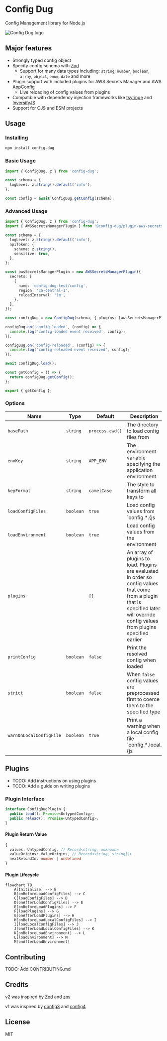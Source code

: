 # Config Dug

Config Management library for Node.js

![Config Dug logo](../../config-dug.png)

## Major features

- Strongly typed config object
- Specify config schema with [Zod](https://github.com/colinhacks/zod)
  - Support for many data types including: `string`, `number`, `boolean`, `array`, `object`, `enum`, `date` and more
- Plugin support with included plugins for AWS Secrets Manager and AWS AppConfig
  - Live reloading of config values from plugins
- Compatible with dependency injection frameworks like [tsyringe](https://github.com/microsoft/tsyringe) and [InversifyJS](https://github.com/inversify/InversifyJS)
- Support for CJS and ESM projects

## Usage

### Installing

```sh
npm install config-dug
```

### Basic Usage

```ts
import { ConfigDug, z } from 'config-dug';

const schema = {
  logLevel: z.string().default('info'),
};

const config = await ConfigDug.getConfig(schema);
```

### Advanced Usage

```ts
import { ConfigDug, z } from 'config-dug';
import { AWSSecretsManagerPlugin } from '@config-dug/plugin-aws-secrets-manager';

const schema = {
  logLevel: z.string().default('info'),
  apiToken: {
    schema: z.string(),
    sensitive: true,
  },
};

const awsSecretsManagerPlugin = new AWSSecretsManagerPlugin({
  secrets: [
    {
      name: 'config-dug-test/config',
      region: 'ca-central-1',
      reloadInterval: '1m',
    },
  ],
});

const configDug = new ConfigDug(schema, { plugins: [awsSecretsManagerPlugin] });

configDug.on('config-loaded', (config) => {
  console.log('config-loaded event received', config);
});

configDug.on('config-reloaded', (config) => {
  console.log('config-reloaded event received', config);
});

await configDug.load();

const getConfig = () => {
  return configDug.getConfig();
};

export { getConfig };
```

### Options

<!-- prettier-ignore -->
| Name | Type | Default | Description |
| ---- | ---- | ------- | ------------|
| `basePath` | `string` | `process.cwd()` | The directory to load config files from |
| `envKey` | `string` | `APP_ENV` | The environment variable specifying the application environment |
| `keyFormat` | `string` | `camelCase` | The style to transform all keys to |
| `loadConfigFiles` | `boolean` | `true` | Load config values from `config.*.{js|cjs|mjs}` files |
| `loadEnvironment` | `boolean` | `true` | Load config values from the environment |
| `plugins` | | `[]` | An array of plugins to load. Plugins are evaluated in order so config values that come from a plugin that is specified later will override config values from plugins specified earlier |
| `printConfig` | `boolean` | `false` | Print the resolved config when loaded |
| `strict` | `boolean` | `false` | When `false` config values are preprocessed first to coerce them to the specified type |
| `warnOnLocalConfigFile` | `boolean` | `true` | Print a warning when a local config file `config.*.local.{js|cjs|mjs}` is loaded |

## Plugins

- TODO: Add instructions on using plugins
- TODO: Add a guide on writing plugins

### Plugin Interface

```ts
interface ConfigDugPlugin {
  public load(): Promise<UntypedConfig>;
  public reload(): Promise<UntypedConfig>;
}
```

#### Plugin Return Value

```ts
{
  values: UntypedConfig, // Record<string, unknown>
  valueOrigins: ValueOrigins, // Record<string, string[]>
  nextReloadIn: number | undefined
}
```

#### Plugin Lifecycle

```mermaid
flowchart TB
    A[Initialize] --> B
    B[onBeforeLoadConfigFiles] --> C
    C[loadConfigFiles] --> D
    D[onAfterLoadConfigFiles] --> E
    E[onBeforeLoadPlugins] --> F
    F[loadPlugins] --> G
    G[onAfterLoadPlugins] --> H
    H[onBeforeLoadLocalConfigFiles] --> I
    I[loadLocalConfigFiles] --> J
    J[onAfterLoadLocalConfigFiles] --> K
    K[onBeforeLoadEnvironment] --> L
    L[loadEnvironment] --> M
    M[onAfterLoadEnvironment]
```

## Contributing

TODO: Add CONTRIBUTING.md

## Credits

v2 was inspired by [Zod](https://github.com/colinhacks/zod) and [znv](https://github.com/lostfictions/znv)

v1 was inspired by [config3](https://github.com/focusaurus/config3) and [config4](https://github.com/autolotto/config4)

## License

MIT
